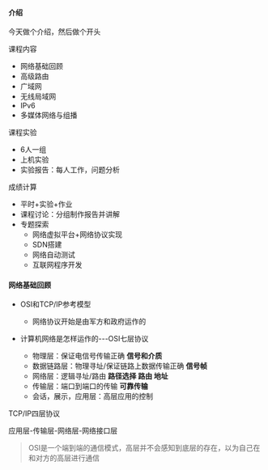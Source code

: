 #### 介绍

今天做个介绍，然后做个开头

课程内容

- 网络基础回顾
- 高级路由
- 广域网
- 无线局域网
- IPv6
- 多媒体网络与组播

课程实验

- 6人一组
- 上机实验
- 实验报告：每人工作，问题分析

成绩计算

- 平时+实验+作业
- 课程讨论：分组制作报告并讲解
- 专题探索
  - 网络虚拟平台+网络协议实现
  - SDN搭建
  - 网络自动测试
  - 互联网程序开发

#### 网络基础回顾

- OSI和TCP/IP参考模型

  - 网络协议开始是由军方和政府运作的

- 计算机网络是怎样运作的---OSI七层协议

  - 物理层：保证电信号传输正确        **信号和介质**
  - 数据链路层：物理寻址/保证链路上数据传输正确    **信号帧**
  - 网络层：逻辑寻址/路由       **路径选择  路由  地址**
  - 传输层：端口到端口的传输  **可靠传输**
  - 会话，展示，应用层：高层应用的控制

TCP/IP四层协议

应用层-传输层-网络层-网络接口层

> OSI是一个端到端的通信模式，高层并不会感知到底层的存在，以为自己在和对方的高层进行通信

